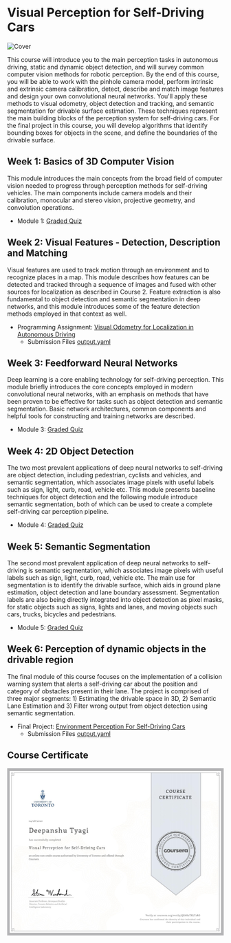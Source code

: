# Visual Perception for Self-Driving Cars

![Cover](./media/cover.gif)

This course will introduce you to the main perception tasks in autonomous driving, static and dynamic object detection, and will survey common computer vision methods for robotic perception. By the end of this course, you will be able to work with the pinhole camera model, perform intrinsic and extrinsic camera calibration, detect, describe and match image features and design your own convolutional neural networks. You'll apply these methods to visual odometry, object detection and tracking, and semantic segmentation for drivable surface estimation. These techniques represent the main building blocks of the perception system for self-driving cars. For the final project in this course, you will develop algorithms that identify bounding boxes for objects in the scene, and define the boundaries of the drivable surface.

## Week 1: Basics of 3D Computer Vision

This module introduces the main concepts from the broad field of computer vision needed to progress through perception methods for self-driving vehicles. The main components include camera models and their calibration, monocular and stereo vision, projective geometry, and convolution operations.

- Module 1: [Graded Quiz](./Week_1/Module_1_Graded_Quiz.pdf)

## Week 2: Visual Features - Detection, Description and Matching

Visual features are used to track motion through an environment and to recognize places in a map. This module describes how features can be detected and tracked through a sequence of images and fused with other sources for localization as described in Course 2. Feature extraction is also fundamental to object detection and semantic segmentation in deep networks, and this module introduces some of the feature detection methods employed in that context as well.

- Programming Assignment: [Visual Odometry for Localization in Autonomous Driving](./Week_2/visual_odometry_for_localization_in_autonomous_driving.ipynb)
  - Submission Files [output.yaml](./Week_2/output.yaml)

## Week 3: Feedforward Neural Networks

Deep learning is a core enabling technology for self-driving perception. This module briefly introduces the core concepts employed in modern convolutional neural networks, with an emphasis on methods that have been proven to be effective for tasks such as object detection and semantic segmentation. Basic network architectures, common components and helpful tools for constructing and training networks are described.

- Module 3: [Graded Quiz](./Week_3/Module_3_Graded_Quiz.pdf)

## Week 4: 2D Object Detection

The two most prevalent applications of deep neural networks to self-driving are object detection, including pedestrian, cyclists and vehicles, and semantic segmentation, which associates image pixels with useful labels such as sign, light, curb, road, vehicle etc. This module presents baseline techniques for object detection and the following module introduce semantic segmentation, both of which can be used to create a complete self-driving car perception pipeline.

- Module 4: [Graded Quiz](./Week_4/Module_4_Graded_Quiz.pdf)

## Week 5: Semantic Segmentation

The second most prevalent application of deep neural networks to self-driving is semantic segmentation, which associates image pixels with useful labels such as sign, light, curb, road, vehicle etc. The main use for segmentation is to identify the drivable surface, which aids in ground plane estimation, object detection and lane boundary assessment. Segmentation labels are also being directly integrated into object detection as pixel masks, for static objects such as signs, lights and lanes, and moving objects such cars, trucks, bicycles and pedestrians.

- Module 5: [Graded Quiz](./Week_5/Module_5_Graded_Quiz.pdf)

## Week 6: Perception of dynamic objects in the drivable region

The final module of this course focuses on the implementation of a collision warning system that alerts a self-driving car about the position and category of obstacles present in their lane. The project is comprised of three major segments: 1) Estimating the drivable space in 3D, 2) Semantic Lane Estimation and 3) Filter wrong output from object detection using semantic segmentation.

- Final Project: [Environment Perception For Self-Driving Cars](./Week_6/final_project)
  - Submission Files [output.yaml](./Week_6/output.yaml)

## Course Certificate

![Certificate](./media/QE6H2TXLT2RG.png)
